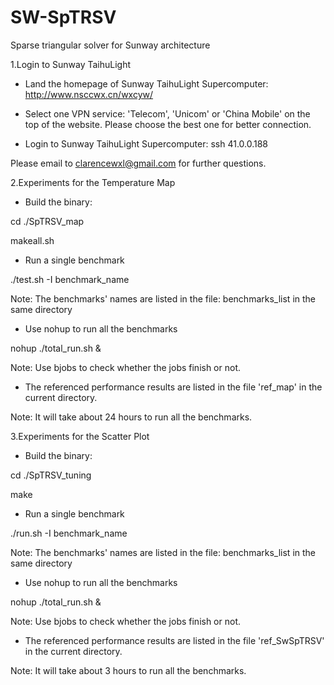 # SW-SpTRSV
Sparse triangular solver for Sunway architecture

1.Login to Sunway TaihuLight

- Land the homepage of Sunway TaihuLight Supercomputer: http://www.nsccwx.cn/wxcyw/

- Select one VPN service: 'Telecom', 'Unicom' or 'China Mobile' on the top of the website. Please choose the best one for better connection.

- Login to Sunway TaihuLight Supercomputer: ssh 41.0.0.188

Please email to clarencewxl@gmail.com for further questions.

2.Experiments for the Temperature Map

- Build the binary:

cd ./SpTRSV_map

makeall.sh

- Run a single benchmark

./test.sh -I benchmark_name

Note: The benchmarks' names are listed in the file: benchmarks\_list in the same directory

- Use nohup to run all the benchmarks

nohup ./total_run.sh &

Note: Use bjobs to check whether the jobs finish or not.

- The referenced performance results are listed in the file 'ref_map' in the current directory.

Note: It will take about 24 hours to run all the benchmarks.

3.Experiments for the Scatter Plot

- Build the binary:

cd ./SpTRSV_tuning

make

- Run a single benchmark

./run.sh -I benchmark_name

Note: The benchmarks' names are listed in the file: benchmarks\_list in the same directory

- Use nohup to run all the benchmarks

nohup ./total_run.sh &

Note: Use bjobs to check whether the jobs finish or not.

- The referenced performance results are listed in the file 'ref_SwSpTRSV' in the current directory.

Note: It will take about 3 hours to run all the benchmarks.
